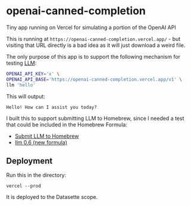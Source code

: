 # openai-canned-completion

Tiny app running on Vercel for simulating a portion of the OpenAI API

This is running at `https://openai-canned-completion.vercel.app/` - but visiting that URL directly is a bad idea as it will just download a weird file.

The only purpose of this app is to support the following mechanism for testing [LLM](https://llm.datasette.io/):

```bash
OPENAI_API_KEY='x' \
OPENAI_API_BASE='https://openai-canned-completion.vercel.app/v1' \
llm 'hello'
```
This will output:
```
Hello! How can I assist you today?
```
I built this to support submitting LLM to Homebrew, since I needed a test that could be included in the Homebrew Formula:

- [Submit LLM to Homebrew](https://github.com/simonw/llm/issues/124)
- [llm 0.6 (new formula)](https://github.com/Homebrew/homebrew-core/pull/137353)

## Deployment

Run this in the directory:
```
vercel --prod
```
It is deployed to the Datasette scope.
